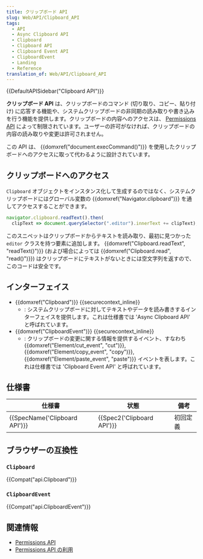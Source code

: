 ```yaml
---
title: クリップボード API
slug: Web/API/Clipboard_API
tags:
  - API
  - Async Clipboard API
  - Clipboard
  - Clipboard API
  - Clipboard Event API
  - ClipboardEvent
  - Landing
  - Reference
translation_of: Web/API/Clipboard_API
---
```

{{DefaultAPISidebar("Clipboard API")}}

**クリップボード API** は、クリップボードのコマンド (切り取り、コピー、貼り付け) に応答する機能や、システムクリップボードの非同期の読み取りや書き込みを行う機能を提供します。クリップボードの内容へのアクセスは、 [Permissions API](/ja/docs/Web/API/Permissions_API) によって制限されています。ユーザーの許可がなければ、クリップボードの内容の読み取りや変更は許可されません。

この API は、 {{domxref("document.execCommand()")}} を使用したクリップボードへのアクセスに取って代わるように設計されています。

## クリップボードへのアクセス

`Clipboard` オブジェクトをインスタンス化して生成するのではなく、システムクリップボードにはグローバル変数の {{domxref("Navigator.clipboard")}} を通してアクセスすることができます。

```js
navigator.clipboard.readText().then(
  clipText => document.querySelector(".editor").innerText += clipText);
```

このスニペットはクリップボードからテキストを読み取り、最初に見つかった `editor` クラスを持つ要素に追加します。 {{domxref("Clipboard.readText", "readText()")}} (および場合によっては {{domxref("Clipboard.read", "read()")}}) はクリップボードにテキストがないときには空文字列を返すので、このコードは安全です。

## インターフェイス

- {{domxref("Clipboard")}} {{securecontext_inline}}
  - : システムクリップボードに対してテキストやデータを読み書きするインターフェイスを提供します。これは仕様書では 'Async Clipboard API' と呼ばれています。
- {{domxref("ClipboardEvent")}} {{securecontext_inline}}
  - : クリップボードの変更に関する情報を提供するイベント、すなわち {{domxref("Element/cut_event", "cut")}}, {{domxref("Element/copy_event", "copy")}}, {{domxref("Element/paste_event", "paste")}} イベントを表します。これは仕様書では 'Clipboard Event API' と呼ばれています。

## 仕様書

| 仕様書                                   | 状態                                 | 備考     |
| ---------------------------------------- | ------------------------------------ | -------- |
| {{SpecName('Clipboard API')}} | {{Spec2('Clipboard API')}} | 初回定義 |

## ブラウザーの互換性

### `Clipboard`

{{Compat("api.Clipboard")}}

### `ClipboardEvent`

{{Compat("api.ClipboardEvent")}}

## 関連情報

- [Permissions API](/ja/docs/Web/API/Permissions_API)
- [Permissions API の利用](/ja/docs/Web/API/Permissions_API/Using_the_Permissions_API)
